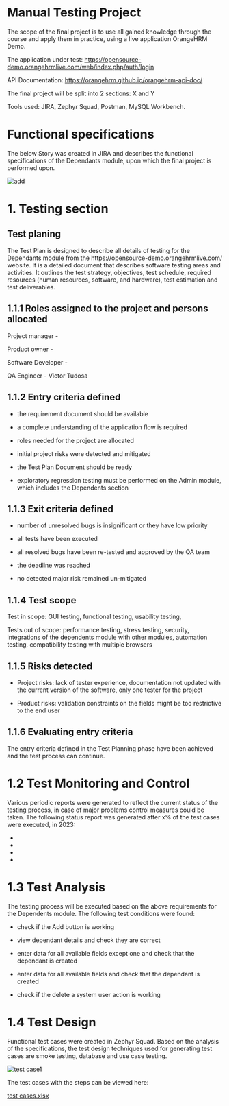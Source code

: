 <h1> Manual Testing Project </h1>

   The scope of the final project is to use all gained knowledge through the course and apply them in practice, using a live application OrangeHRM Demo.
      
   The application under test: https://opensource-demo.orangehrmlive.com/web/index.php/auth/login
  
   API Documentation: https://orangehrm.github.io/orangehrm-api-doc/
  
   The final project will be split into 2 sections:  X and Y
  
   Tools used: JIRA, Zephyr Squad, Postman, MySQL Workbench. 
      

<h1> Functional specifications </h1>

<p>   The below Story was created in JIRA and describes the functional specifications of the Dependants module, upon which the final project is performed upon. </p>

![add](https://github.com/TudosaVictor/Project-Manual-Testing/assets/125571503/3b0a5543-ede5-41b5-8ae6-01ff07a2480d)


<h1> 1. Testing section </h1>

   <h2> Test planing </h2>
<p>
    The Test Plan is designed to describe all details of testing for the Dependants module from the https://opensource-demo.orangehrmlive.com/ website.
    It is a detailed document that describes software testing areas and activities. It outlines the test strategy, objectives, test schedule, required resources (human resources, software, and hardware), test estimation and test deliverables. </p>


   <h2> 1.1.1 Roles assigned to the project and persons allocated </h2>
  
  Project manager - 
  
  Product owner - 
  
  Software Developer - 
  
  QA Engineer - Victor Tudosa
  
  
  
   <h2> 1.1.2 Entry criteria defined </h2>
  
  - the requirement document should be available
  
  - a complete understanding of the application flow is required
  
  - roles needed for the project are allocated
  
  - initial project risks were detected and mitigated
  
  - the Test Plan Document should be ready
  
  - exploratory regression testing must be performed on the Admin module, which includes the Dependents section
  
  
   <h2> 1.1.3 Exit criteria defined </h2>
 
  - number of unresolved bugs is insignificant or they have low priority

  - all tests have been executed

  - all resolved bugs have been re-tested and approved by the QA team

  - the deadline was reached

  - no detected major risk remained un-mitigated


<h2>  1.1.4 Test scope </h2>
      
   Test in scope: GUI testing, functional testing, usability testing,
      
   Tests out of scope: performance testing, stress testing, security, integrations of the dependents module with other modules, automation testing, compatibility testing with multiple browsers
   
   
   <h2> 1.1.5 Risks detected </h2>
   
   - Project risks: lack of tester experience, documentation not updated with the current version of the software, only one tester for the project
   
   - Product risks: validation constraints on the fields might be too restrictive to the end user 


<h2>  1.1.6 Evaluating entry criteria </h2>

   The entry criteria defined in the Test Planning phase have been achieved and the test process can continue.
    
   
   <h1> 1.2 Test Monitoring and Control </h1>
   
   Various periodic reports were generated to reflect the current status of the testing process, in case of major problems control measures could be taken. The following status report was generated after x% of the test cases were executed, in 2023:
   
   *
   *
   *
   *
   
   <h1> 1.3 Test Analysis </h1>
   
   The testing process will be executed based on the above requirements for the Dependents module. The following test conditions were found:
   
   - check if the Add button is working

   - view dependant details and check they are correct

   - enter data for all available fields except one and check that the dependant is created

   - enter data for all available fields and check that the dependant is created

   - check if the delete a system user action is working

   <h1> 1.4 Test Design </h1>

   Functional test cases were created in Zephyr Squad. Based on the analysis of the specifications, the test design techniques used for generating test cases are smoke testing, database and use case testing.

![test case1](https://github.com/TudosaVictor/Project-Manual-Testing/assets/125571503/ddc9f987-faff-4ec5-9326-6297e2c35b88)

The test cases with the steps can be viewed here:

[test cases.xlsx](https://github.com/TudosaVictor/Project-Manual-Testing/files/11949680/test.cases.xlsx)


   

   
